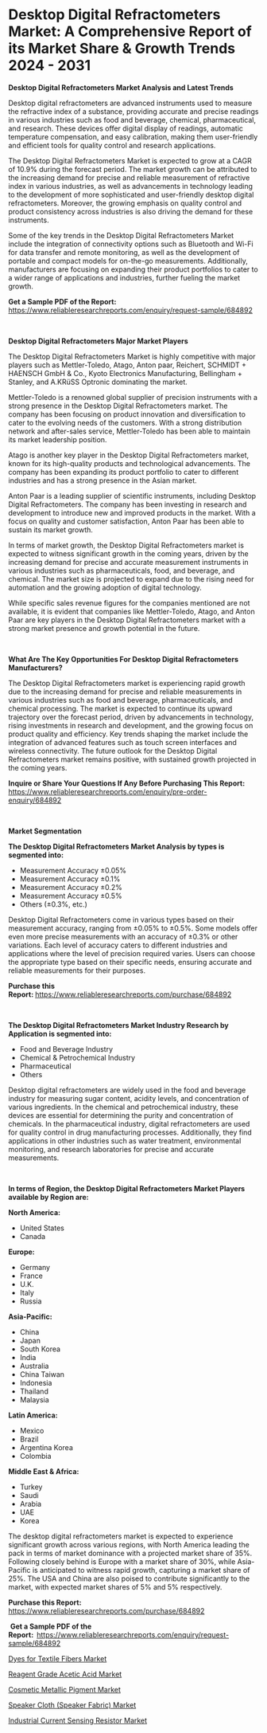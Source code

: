 <p><h1>Desktop Digital Refractometers Market: A Comprehensive Report of its Market Share & Growth Trends 2024 - 2031</h1></p><p><strong>Desktop Digital Refractometers Market Analysis and Latest Trends</strong></p>
<p><p>Desktop digital refractometers are advanced instruments used to measure the refractive index of a substance, providing accurate and precise readings in various industries such as food and beverage, chemical, pharmaceutical, and research. These devices offer digital display of readings, automatic temperature compensation, and easy calibration, making them user-friendly and efficient tools for quality control and research applications.</p><p>The Desktop Digital Refractometers Market is expected to grow at a CAGR of 10.9% during the forecast period. The market growth can be attributed to the increasing demand for precise and reliable measurement of refractive index in various industries, as well as advancements in technology leading to the development of more sophisticated and user-friendly desktop digital refractometers. Moreover, the growing emphasis on quality control and product consistency across industries is also driving the demand for these instruments.</p><p>Some of the key trends in the Desktop Digital Refractometers Market include the integration of connectivity options such as Bluetooth and Wi-Fi for data transfer and remote monitoring, as well as the development of portable and compact models for on-the-go measurements. Additionally, manufacturers are focusing on expanding their product portfolios to cater to a wider range of applications and industries, further fueling the market growth.</p></p>
<p><strong>Get a Sample PDF of the Report:&nbsp;</strong> <a href="https://www.reliableresearchreports.com/enquiry/request-sample/684892">https://www.reliableresearchreports.com/enquiry/request-sample/684892</a></p>
<p>&nbsp;</p>
<p><strong>Desktop Digital Refractometers Major Market Players</strong></p>
<p><p>The Desktop Digital Refractometers Market is highly competitive with major players such as Mettler-Toledo, Atago, Anton paar, Reichert, SCHMIDT + HAENSCH GmbH & Co., Kyoto Electronics Manufacturing, Bellingham + Stanley, and A.KRüSS Optronic dominating the market. </p><p>Mettler-Toledo is a renowned global supplier of precision instruments with a strong presence in the Desktop Digital Refractometers market. The company has been focusing on product innovation and diversification to cater to the evolving needs of the customers. With a strong distribution network and after-sales service, Mettler-Toledo has been able to maintain its market leadership position.</p><p>Atago is another key player in the Desktop Digital Refractometers market, known for its high-quality products and technological advancements. The company has been expanding its product portfolio to cater to different industries and has a strong presence in the Asian market.</p><p>Anton Paar is a leading supplier of scientific instruments, including Desktop Digital Refractometers. The company has been investing in research and development to introduce new and improved products in the market. With a focus on quality and customer satisfaction, Anton Paar has been able to sustain its market growth.</p><p>In terms of market growth, the Desktop Digital Refractometers market is expected to witness significant growth in the coming years, driven by the increasing demand for precise and accurate measurement instruments in various industries such as pharmaceuticals, food, and beverage, and chemical. The market size is projected to expand due to the rising need for automation and the growing adoption of digital technology.</p><p>While specific sales revenue figures for the companies mentioned are not available, it is evident that companies like Mettler-Toledo, Atago, and Anton Paar are key players in the Desktop Digital Refractometers market with a strong market presence and growth potential in the future.</p></p>
<p>&nbsp;</p>
<p><strong>What Are The Key Opportunities For Desktop Digital Refractometers Manufacturers?</strong></p>
<p><p>The Desktop Digital Refractometers market is experiencing rapid growth due to the increasing demand for precise and reliable measurements in various industries such as food and beverage, pharmaceuticals, and chemical processing. The market is expected to continue its upward trajectory over the forecast period, driven by advancements in technology, rising investments in research and development, and the growing focus on product quality and efficiency. Key trends shaping the market include the integration of advanced features such as touch screen interfaces and wireless connectivity. The future outlook for the Desktop Digital Refractometers market remains positive, with sustained growth projected in the coming years.</p></p>
<p><strong>Inquire or Share Your Questions If Any Before Purchasing This Report:</strong> <a href="https://www.reliableresearchreports.com/enquiry/pre-order-enquiry/684892">https://www.reliableresearchreports.com/enquiry/pre-order-enquiry/684892</a></p>
<p>&nbsp;</p>
<p><strong>Market Segmentation</strong></p>
<p><strong>The Desktop Digital Refractometers Market Analysis by types is segmented into:</strong></p>
<p><ul><li>Measurement Accuracy ±0.05%</li><li>Measurement Accuracy ±0.1%</li><li>Measurement Accuracy ±0.2%</li><li>Measurement Accuracy ±0.5%</li><li>Others (±0.3%, etc.)</li></ul></p>
<p><p>Desktop Digital Refractometers come in various types based on their measurement accuracy, ranging from ±0.05% to ±0.5%. Some models offer even more precise measurements with an accuracy of ±0.3% or other variations. Each level of accuracy caters to different industries and applications where the level of precision required varies. Users can choose the appropriate type based on their specific needs, ensuring accurate and reliable measurements for their purposes.</p></p>
<p><strong>Purchase this Report:&nbsp;</strong><a href="https://www.reliableresearchreports.com/purchase/684892">https://www.reliableresearchreports.com/purchase/684892</a></p>
<p>&nbsp;</p>
<p><strong>The Desktop Digital Refractometers Market Industry Research by Application is segmented into:</strong></p>
<p><ul><li>Food and Beverage Industry</li><li>Chemical & Petrochemical Industry</li><li>Pharmaceutical</li><li>Others</li></ul></p>
<p><p>Desktop digital refractometers are widely used in the food and beverage industry for measuring sugar content, acidity levels, and concentration of various ingredients. In the chemical and petrochemical industry, these devices are essential for determining the purity and concentration of chemicals. In the pharmaceutical industry, digital refractometers are used for quality control in drug manufacturing processes. Additionally, they find applications in other industries such as water treatment, environmental monitoring, and research laboratories for precise and accurate measurements.</p></p>
<p>&nbsp;</p>
<p><strong>In terms of Region, the Desktop Digital Refractometers Market Players available by Region are:</strong></p>
<p>
    <p> <strong> North America: </strong>
        <ul>
            <li>United States</li>
            <li>Canada</li>
        </ul>
        </p> 
    <p> <strong> Europe: </strong>
        <ul>
            <li>Germany</li>
            <li>France</li>
            <li>U.K.</li>
            <li>Italy</li>
            <li>Russia</li>
        </ul>
        </p> 
    <p> <strong> Asia-Pacific: </strong>
        <ul>
            <li>China</li>
            <li>Japan</li>
            <li>South Korea</li>
            <li>India</li>
            <li>Australia</li>
            <li>China Taiwan</li>
            <li>Indonesia</li>
            <li>Thailand</li>
            <li>Malaysia</li>
        </ul>
        </p> 
    <p> <strong> Latin America: </strong>
        <ul>
            <li>Mexico</li>
            <li>Brazil</li>
            <li>Argentina Korea</li>
            <li>Colombia</li>
        </ul>
        </p> 
    <p> <strong> Middle East & Africa: </strong>
        <ul>
            <li>Turkey</li>
            <li>Saudi</li>
            <li>Arabia</li>
            <li>UAE</li>
            <li>Korea</li>
        </ul>
    </p>
    </p>
<p><p>The desktop digital refractometers market is expected to experience significant growth across various regions, with North America leading the pack in terms of market dominance with a projected market share of 35%. Following closely behind is Europe with a market share of 30%, while Asia-Pacific is anticipated to witness rapid growth, capturing a market share of 25%. The USA and China are also poised to contribute significantly to the market, with expected market shares of 5% and 5% respectively.</p></p>
<p><strong>Purchase this Report: </strong><a href="https://www.reliableresearchreports.com/purchase/684892">https://www.reliableresearchreports.com/purchase/684892</a></p>
<p>&nbsp;<strong>Get a Sample PDF of the Report:&nbsp;&nbsp;</strong><a href="https://www.reliableresearchreports.com/enquiry/request-sample/684892">https://www.reliableresearchreports.com/enquiry/request-sample/684892</a></p>
<p><strong></strong></p>
<p><p><a href="https://skillful-vermicelli-b89.notion.site/Dyes-for-Textile-Fibers-Market-Challenges-Opportunities-and-Growth-Drivers-and-Major-Market-Playe-8dda89ea5eb1456dbc097bef30960839">Dyes for Textile Fibers Market</a></p><p><a href="https://issuu.com/reportprime-2/docs/reagent-grade-acetic-acid-market-size-2030.pptx">Reagent Grade Acetic Acid Market</a></p><p><a href="https://view.publitas.com/reportprime-1/cosmetic-metallic-pigment-market-size-share-trends-analysis-report-by-application-regional-outlook-competitive-strategies-and-segment-forecasts-2024-2031/">Cosmetic Metallic Pigment Market</a></p><p><a href="https://eight-handstand-8fb.notion.site/Speaker-Cloth-Speaker-Fabric-Market-Research-Report-Reveals-The-Latest-Trends-And-Opportunities-of-dd54b9c070804b5a8bc7caff6e243906">Speaker Cloth (Speaker Fabric) Market</a></p><p><a href="https://github.com/dx0328/Market-Research-Report-List-1/blob/main/industrial-current-sensing-resistor-market.md">Industrial Current Sensing Resistor Market</a></p></p>